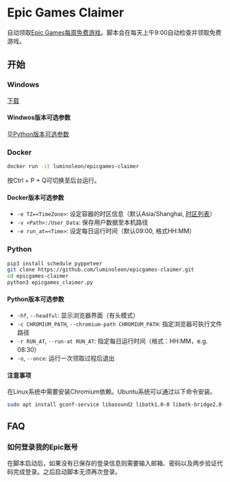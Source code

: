 # Epic Games Claimer

自动领取[Epic Games每周免费游戏](https://www.epicgames.com/store/free-games)。脚本会在每天上午9:00自动检查并领取免费游戏。

## 开始

### Windows

[下载](https://github.com/luminoleon/epicgames-claimer/releases)

#### Windwos版本可选参数

见[Python版本可选参数](#Python版本可选参数)

### Docker

``` bash
docker run -it luminoleon/epicgames-claimer
```

按Ctrl + P + Q可切换至后台运行。

#### Docker版本可选参数

* `-e TZ=<TimeZone>`: 设定容器的时区信息（默认Asia/Shanghai, [时区列表](https://en.wikipedia.org/wiki/List_of_tz_database_time_zones#List)）
* `-v <Path>:/User_Data`: 保存用户数据至本机路径
* `-e run_at=<Time>`: 设定每日运行时间（默认09:00, 格式HH:MM）

### Python

``` bash
pip3 install schedule pyppeteer
git clone https://github.com/luminoleon/epicgames-claimer.git
cd epicgames-claimer
python3 epicgames_claimer.py
```

#### Python版本可选参数

* `-hf`, `--headful`: 显示浏览器界面（有头模式）
* `-c CHROMIUM_PATH`, `--chromium-path CHROMIUM_PATH`: 指定浏览器可执行文件路径
* `-r RUN_AT`, `--run-at RUN_AT`: 指定每日运行时间（格式：HH:MM，e.g. 08:30）
* `-o`, `--once`: 运行一次领取过程后退出

#### 注意事项

在Linux系统中需要安装Chromium依赖。Ubuntu系统可以通过以下命令安装。

```bash
sudo apt install gconf-service libasound2 libatk1.0-0 libatk-bridge2.0-0 libc6 libcairo2 libcups2 libdbus-1-3 libexpat1 libfontconfig1 libgcc1 libgconf-2-4 libgdk-pixbuf2.0-0 libglib2.0-0 libgtk-3-0 libnspr4 libpango-1.0-0 libpangocairo-1.0-0 libstdc++6 libx11-6 libx11-xcb1 libxcb1 libxcomposite1 libxcursor1 libxdamage1 libxext6 libxfixes3 libxi6 libxrandr2 libxrender1 libxss1 libxtst6 ca-certificates fonts-liberation libappindicator1 libnss3 lsb-release xdg-utils wget
```

## FAQ

### 如何登录我的Epic账号

在脚本启动后，如果没有已保存的登录信息则需要输入邮箱、密码以及两步验证代码完成登录。之后启动脚本无须再次登录。
